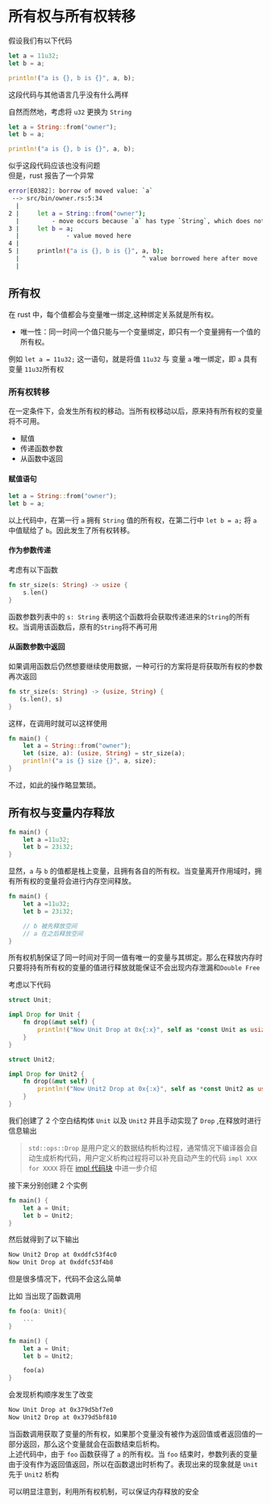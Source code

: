 # 所有权与所有权转移

假设我们有以下代码

```rust
let a = 11u32;
let b = a;

println!("a is {}, b is {}", a, b);
```

这段代码与其他语言几乎没有什么两样

自然而然地，考虑将 `u32` 更换为 `String`

```rust
let a = String::from("owner");
let b = a;

println!("a is {}, b is {}", a, b);
```

似乎这段代码应该也没有问题  
但是，rust 报告了一个异常

```bash
error[E0382]: borrow of moved value: `a`
 --> src/bin/owner.rs:5:34
  |
2 |     let a = String::from("owner");
  |         - move occurs because `a` has type `String`, which does not implement the `Copy` trait
3 |     let b = a;
  |             - value moved here
4 |
5 |     println!("a is {}, b is {}", a, b);
  |                                  ^ value borrowed here after move
  |
```

## 所有权

在 rust 中，每个值都会与变量唯一绑定,这种绑定关系就是所有权。

- 唯一性：同一时间一个值只能与一个变量绑定，即只有一个变量拥有一个值的所有权。

例如 `let a = 11u32;` 这一语句，就是将值 `11u32` 与 变量 `a` 唯一绑定，即 `a` 具有变量 `11u32`所有权

### 所有权转移

在一定条件下，会发生所有权的移动。当所有权移动以后，原来持有所有权的变量将不可用。

- 赋值
- 传递函数参数
- 从函数中返回

#### 赋值语句

```rust
let a = String::from("owner");
let b = a;
```

以上代码中，在第一行 `a` 拥有 `String` 值的所有权，在第二行中 `let b = a;` 将 `a` 中值赋给了 `b`。因此发生了所有权转移。

#### 作为参数传递

考虑有以下函数

```rust
fn str_size(s: String) -> usize {
    s.len()
}
```

函数参数列表中的 `s: String` 表明这个函数将会获取传递进来的`String`的所有权。当调用该函数后，原有的`String`将不再可用

#### 从函数参数中返回

如果调用函数后仍然想要继续使用数据，一种可行的方案将是将获取所有权的参数再次返回

```rust
fn str_size(s: String) -> (usize, String) {
   (s.len(), s)
}
```

这样，在调用时就可以这样使用

```rust
fn main() {
    let a = String::from("owner");
    let (size, a): (usize, String) = str_size(a);
    println!("a is {} size {}", a, size);
}
```

不过，如此的操作略显繁琐。

## 所有权与变量内存释放

```rust
fn main() {
    let a =11u32;
    let b = 23i32;
}
```

显然，`a` 与 `b` 的值都是栈上变量，且拥有各自的所有权。当变量离开作用域时，拥有所有权的变量将会进行内存空间释放。

```rust
fn main() {
    let a =11u32;
    let b = 23i32;

    // b 被先释放空间
    // a 在之后释放空间
}
```

所有权机制保证了同一时间对于同一值有唯一的变量与其绑定。那么在释放内存时只要将持有所有权的变量的值进行释放就能保证不会出现内存泄漏和`Double Free`

考虑以下代码

```rust
struct Unit;

impl Drop for Unit {
    fn drop(&mut self) {
        println!("Now Unit Drop at 0x{:x}", self as *const Unit as usize)
    }
}

struct Unit2;

impl Drop for Unit2 {
    fn drop(&mut self) {
        println!("Now Unit2 Drop at 0x{:x}", self as *const Unit2 as usize)
    }
}
```

我们创建了 2 个空白结构体 `Unit` 以及 `Unit2` 并且手动实现了 `Drop` ,在释放时进行信息输出

> `std::ops::Drop` 是用户定义的数据结构析构过程，通常情况下编译器会自动生成析构代码，用户定义析构过程将可以补充自动产生的代码
> `impl XXX for XXXX` 将在 [impl 代码块]() 中进一步介绍

接下来分别创建 2 个实例

```rust
fn main() {
    let a = Unit;
    let b = Unit2;
}
```

然后就得到了以下输出

```bash
Now Unit2 Drop at 0xddfc53f4c0
Now Unit Drop at 0xddfc53f4b8
```

但是很多情况下，代码不会这么简单

比如
当出现了函数调用

```rust
fn foo(a: Unit){
    ...
}

fn main() {
    let a = Unit;
    let b = Unit2;

    foo(a)
}
```

会发现析构顺序发生了改变

```bash
Now Unit Drop at 0x379d5bf7e0
Now Unit2 Drop at 0x379d5bf810
```

当函数调用获取了变量的所有权，如果那个变量没有被作为返回值或者返回值的一部分返回，那么这个变量就会在函数结束后析构。  
上述代码中，由于 `foo` 函数获得了 `a` 的所有权。当 `foo` 结束时，参数列表的变量由于没有作为返回值返回，所以在函数退出时析构了。表现出来的现象就是 `Unit` 先于 `Unit2` 析构

可以明显注意到，利用所有权机制，可以保证内存释放的安全
